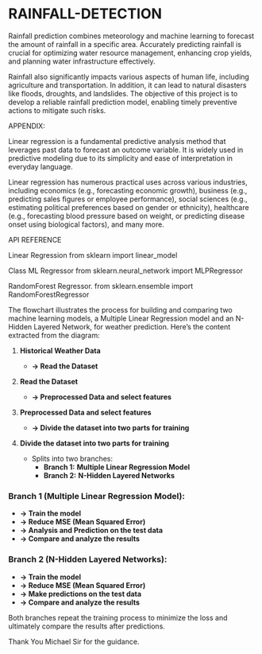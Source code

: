 # RAINFALL-DETECTION
Rainfall prediction combines meteorology and machine learning to forecast the amount of rainfall in a specific area. Accurately predicting rainfall is crucial for optimizing water resource management, enhancing crop yields, and planning water infrastructure effectively.

Rainfall also significantly impacts various aspects of human life, including agriculture and transportation. In addition, it can lead to natural disasters like floods, droughts, and landslides. The objective of this project is to develop a reliable rainfall prediction model, enabling timely preventive actions to mitigate such risks.

APPENDIX:

Linear regression is a fundamental predictive analysis method that leverages past data to forecast an outcome variable. It is widely used in predictive modeling due to its simplicity and ease of interpretation in everyday language.

Linear regression has numerous practical uses across various industries, including economics (e.g., forecasting economic growth), business (e.g., predicting sales figures or employee performance), social sciences (e.g., estimating political preferences based on gender or ethnicity), healthcare (e.g., forecasting blood pressure based on weight, or predicting disease onset using biological factors), and many more.

API REFERENCE

Linear Regression 
 from sklearn import linear_model

 Class ML Regressor
  from sklearn.neural_network import MLPRegressor

  RandomForest Regressor.
  from sklearn.ensemble import RandomForestRegressor

  The flowchart illustrates the process for building and comparing two machine learning models, a Multiple Linear Regression model and an N-Hidden Layered Network, for weather prediction. Here’s the content extracted from the diagram:

1. **Historical Weather Data**
   - **→ Read the Dataset**

2. **Read the Dataset**
   - **→ Preprocessed Data and select features**

3. **Preprocessed Data and select features**
   - **→ Divide the dataset into two parts for training**

4. **Divide the dataset into two parts for training**
   - Splits into two branches:
     - **Branch 1:** **Multiple Linear Regression Model**
     - **Branch 2:** **N-Hidden Layered Networks**

### Branch 1 (Multiple Linear Regression Model):
   - **→ Train the model**
   - **→ Reduce MSE (Mean Squared Error)**
   - **→ Analysis and Prediction on the test data**
   - **→ Compare and analyze the results**

### Branch 2 (N-Hidden Layered Networks):
   - **→ Train the model**
   - **→ Reduce MSE (Mean Squared Error)**
   - **→ Make predictions on the test data**
   - **→ Compare and analyze the results**

Both branches repeat the training process to minimize the loss and ultimately compare the results after predictions.

Thank You Michael Sir for the guidance.
